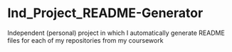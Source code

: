# Ind_Project_README-Generator
Independent (personal) project in which I automatically generate README files for each of my repositories from my coursework
